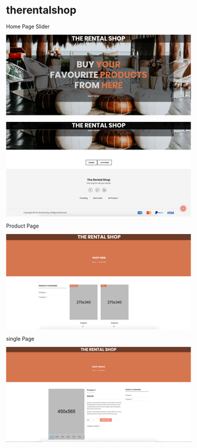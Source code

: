 # therentalshop

Home Page Slider

![Home page](https://raw.githubusercontent.com/Jinshah/therentalshop/master/images/home.png)


![Home page](https://raw.githubusercontent.com/Jinshah/therentalshop/master/images/home2.png)

Product Page

![Product page](https://raw.githubusercontent.com/Jinshah/therentalshop/master/images/product.png)

single Page

![Single page](https://raw.githubusercontent.com/Jinshah/therentalshop/master/images/single.png)




